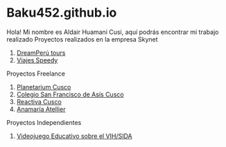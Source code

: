# Baku452.github.io

Hola! Mi nombre es Aldair Huamani Cusi, aquí podrás encontrar mi trabajo realizado
Proyectos realizados en la empresa Skynet

1. [DreamPerú tours](https://www.dreamperutours.com/)
2. [Viajes Speedy](https://www.viajespeedy.com/)

Proyectos Freelance

1. [Planetarium Cusco](https://www.planetariumcusco.com/)
2. [Colegio San Francisco de Asís Cusco](https://sanfranciscocusco.edu.pe/)
3. [Reactiva Cusco](https://reactiva.regioncusco.gob.pe/)
4. [Anamaría Atellier](https://anamaria.pro/)


Proyectos Independientes

1. [Videojuego Educativo sobre el VIH/SIDA](https://baku452.itch.io/mantengase-al-tanto)
